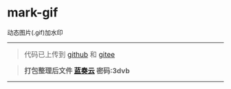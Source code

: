 # mark-gif
动态图片(.gif)加水印

---

> <font size=3>代码已上传到 [github](https://github.com/12thstan/mark-gif) 和 [gitee](https://gitee.com/c12th/mark-gif) </font>   

> <font size=3> **打包整理后文件 [蓝奏云](https://www.lanzouw.com/i21rf22mnmbi) 密码:3dvb** </font>      

---

